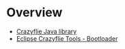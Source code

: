 # Overview

* [Crazyflie Java library](https://fredg02.github.io/se.bitcraze.crazyflie.lib)
* [Eclipse Crazyflie Tools - Bootloader](https://fredg02.github.io/ect.bootloader)
